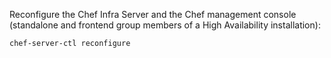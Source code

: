 Reconfigure the Chef Infra Server and the Chef management console (standalone
and frontend group members of a High Availability installation):

```bash
chef-server-ctl reconfigure
```
